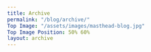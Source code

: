 ```yaml
---
title: Archive
permalink: "/blog/archive/"
Top Image: "/assets/images/masthead-blog.jpg"
Top Image Position: 50% 60%
layout: archive
---
```


